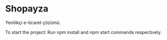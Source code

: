 # Shopayza
Yenilikçi e-ticaret çözümü.

To start the project:
Run npm install and npm start commands respectively.
